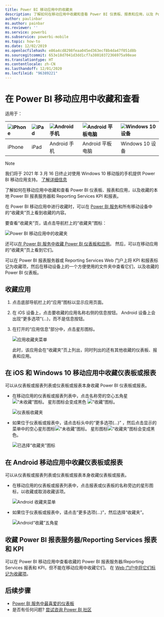 ```yaml
---
title: Power BI 移动应用中的收藏夹
description: 了解如何在移动应用中收藏和查看 Power BI 仪表板、报表和应用，以及 Power BI 报表服务器和 Reporting Services 报表和 KPI。
author: paulinbar
ms.author: painbar
ms.reviewer: ''
ms.service: powerbi
ms.subservice: powerbi-mobile
ms.topic: how-to
ms.date: 12/02/2019
ms.openlocfilehash: e86a4cd8298feaa045ed363ecf8b4da47f051d8b
ms.sourcegitcommit: 653e18d7041d3dd1cf7a38010372366975a98eae
ms.translationtype: HT
ms.contentlocale: zh-CN
ms.lasthandoff: 12/01/2020
ms.locfileid: "96389221"
---
```

# <a name="make-and-view-favorites-in-the-power-bi-mobile-apps"></a>在 Power BI 移动应用中收藏和查看
适用于：

| ![iPhone](./media/mobile-apps-favorites/iphone-logo-50-px.png) | ![iPad](./media/mobile-apps-favorites/ipad-logo-50-px.png) | ![Android 手机](./media/mobile-apps-favorites/android-phone-logo-50-px.png) | ![Android 平板电脑](./media/mobile-apps-favorites/android-tablet-logo-50-px.png) | ![Windows 10 设备](./media/mobile-apps-favorites/win-10-logo-50-px.png) |
|:--- |:--- |:--- |:--- |:--- |
| iPhone |iPad |Android 手机 |Android 平板电脑 |Windows 10 设备 |

>[!NOTE]
>我们将于 2021 年 3 月 16 日终止对使用 Windows 10 移动版的手机提供 Power BI 移动应用支持。 [了解详细信息](/legal/powerbi/powerbi-mobile/power-bi-mobile-app-end-of-support-for-windows-phones)

了解如何在移动应用中收藏和查看 Power BI 仪表板、报表和应用，以及收藏的本地 Power BI 报表服务器和 Reporting Services KPI 和报表。

在 Power BI 移动应用中进行收藏时，可以在 [Power BI 服务](https://powerbi.com)和所有移动设备中的“收藏夹”页上看到收藏的内容。

要查看“收藏夹”页，请点击导航栏上的“收藏夹”图标：

![Power BI 移动应用中的收藏夹](./media/mobile-apps-favorites/power-bi-android-favorites-reports.png)


还可以[在 Power BI 服务中收藏 Power BI 仪表板和应用](../end-user-favorite.md)。 然后，可以在移动应用的“收藏夹”页上看到它们。

可以在 Power BI 报表服务器或 Reporting Services Web 门户上将 KPI 和报表标记为收藏项，然后在移动设备上的一个方便使用的文件夹中查看它们，以及收藏的 Power BI 仪表板。

## <a name="make-an-app-a-favorite"></a>收藏应用
1. 点击底部导航栏上的“应用”图标以显示应用页面。

2. 在 iOS 设备上，点击要收藏的应用名称右侧的信息按钮。 Android 设备上会出现“更多选项”(...)，而不是信息按钮。 

3. 在打开的“应用信息”部分中，点击星形图标。
   
    ![应用收藏夹菜单](./media/mobile-apps-favorites/power-bi-android-favorite-app-ellipsis.png)
   
    此时，该应用会在“收藏夹”页上列出，同时列出的还有其他收藏的仪表板、报表和应用。
   
## <a name="make-a-dashboard-or-report-a-favorite-in-the-ios-and-windows-10-mobile-apps"></a>在 iOS 和 Windows 10 移动应用中收藏仪表板或报表
可以从仪表板或报表列表或仪表板或报表本身收藏 Power BI 仪表板或报表。

* 在移动应用的仪表板或报表列表中，点击名称旁的空心五角星 ![“未收藏”图标](./././media/mobile-apps-favorites/power-bi-mobile-not-favorite-icon.png)。 星形图标会变成黑色 ![“收藏”图标](./././media/mobile-apps-favorites/power-bi-mobile-favorite-selected-black.png)。
  
    ![仪表板收藏夹](./media/mobile-apps-favorites/power-bi-mobile-make-dashboard-favorite.png)
* 如果位于仪表板或报表中，请点击标头中的“更多选项(...)” ，然后点击显示的菜单中的空心星形图标![“未收藏”图标](./././media/mobile-apps-favorites/power-bi-mobile-not-favorite-icon.png)。 星形图标![“收藏夹”图标](./././media/mobile-apps-favorites/power-bi-mobile-favorite-selected-black.png)会变成黑色。
  
    ![已选择“收藏夹”图标](./media/mobile-apps-favorites/power-bi-mobile-favorite-selected.png)

## <a name="make-a-dashboard-or-report-a-favorite-in-the-android-mobile-apps"></a>在 Android 移动应用中收藏仪表板或报表
可以从仪表板或报表列表或仪表板或报表本身收藏仪表板或报表。

* 在移动应用的仪表板或报表列表中，点击报表或仪表板的名称旁边的星形图标，以收藏或取消收藏该项。
  
    ![Android 收藏夹菜单](./media/mobile-apps-favorites/power-bi-android-make-favorite.png)

* 如果位于仪表板或报表中，请点击“更多选项(...)”，然后选择“收藏夹”。
  
    ![Android“收藏”五角星](./media/mobile-apps-favorites/power-bi-android-favorite-in-dashboard.png)

## <a name="make-favorite-power-bi-report-server-and-reporting-services-reports-and-kpis"></a>收藏 Power BI 报表服务器/Reporting Services 报表和 KPI
可以在 Power BI 移动应用中查看收藏的 Power BI 报表服务器/Reporting Services 报表和 KPI，但不能在移动应用中收藏它们。 在 [Web 门户中将它们标记为收藏项](../../report-server/tutorial-explore-report-server-web-portal.md#tag-your-favorites)。 

## <a name="next-steps"></a>后续步骤
* [Power BI 服务中最喜爱的仪表板](../end-user-favorite.md) 
* 是否有任何问题? [尝试咨询 Power BI 社区](https://community.powerbi.com/)